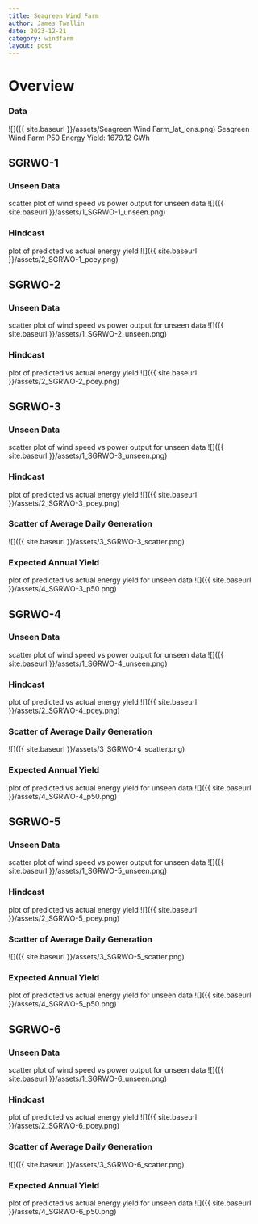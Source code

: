 ```yaml
---
title: Seagreen Wind Farm
author: James Twallin
date: 2023-12-21
category: windfarm
layout: post
---
```

# Overview

### Data

![]({{ site.baseurl }}/assets/Seagreen Wind Farm_lat_lons.png)
Seagreen Wind Farm P50 Energy Yield: 1679.12 GWh

SGRWO-1
-------------
### Unseen Data 
scatter plot of wind speed vs power output for unseen data
![]({{ site.baseurl }}/assets/1_SGRWO-1_unseen.png)
### Hindcast 
plot of predicted vs actual energy yield
![]({{ site.baseurl }}/assets/2_SGRWO-1_pcey.png)

SGRWO-2
-------------
### Unseen Data 
scatter plot of wind speed vs power output for unseen data
![]({{ site.baseurl }}/assets/1_SGRWO-2_unseen.png)
### Hindcast 
plot of predicted vs actual energy yield
![]({{ site.baseurl }}/assets/2_SGRWO-2_pcey.png)

SGRWO-3
-------------
### Unseen Data 
scatter plot of wind speed vs power output for unseen data
![]({{ site.baseurl }}/assets/1_SGRWO-3_unseen.png)
### Hindcast 
plot of predicted vs actual energy yield
![]({{ site.baseurl }}/assets/2_SGRWO-3_pcey.png)
### Scatter of Average Daily Generation 

![]({{ site.baseurl }}/assets/3_SGRWO-3_scatter.png)
### Expected Annual Yield 
plot of predicted vs actual energy yield for unseen data
![]({{ site.baseurl }}/assets/4_SGRWO-3_p50.png)

SGRWO-4
-------------
### Unseen Data 
scatter plot of wind speed vs power output for unseen data
![]({{ site.baseurl }}/assets/1_SGRWO-4_unseen.png)
### Hindcast 
plot of predicted vs actual energy yield
![]({{ site.baseurl }}/assets/2_SGRWO-4_pcey.png)
### Scatter of Average Daily Generation 

![]({{ site.baseurl }}/assets/3_SGRWO-4_scatter.png)
### Expected Annual Yield 
plot of predicted vs actual energy yield for unseen data
![]({{ site.baseurl }}/assets/4_SGRWO-4_p50.png)

SGRWO-5
-------------
### Unseen Data 
scatter plot of wind speed vs power output for unseen data
![]({{ site.baseurl }}/assets/1_SGRWO-5_unseen.png)
### Hindcast 
plot of predicted vs actual energy yield
![]({{ site.baseurl }}/assets/2_SGRWO-5_pcey.png)
### Scatter of Average Daily Generation 

![]({{ site.baseurl }}/assets/3_SGRWO-5_scatter.png)
### Expected Annual Yield 
plot of predicted vs actual energy yield for unseen data
![]({{ site.baseurl }}/assets/4_SGRWO-5_p50.png)

SGRWO-6
-------------
### Unseen Data 
scatter plot of wind speed vs power output for unseen data
![]({{ site.baseurl }}/assets/1_SGRWO-6_unseen.png)
### Hindcast 
plot of predicted vs actual energy yield
![]({{ site.baseurl }}/assets/2_SGRWO-6_pcey.png)
### Scatter of Average Daily Generation 

![]({{ site.baseurl }}/assets/3_SGRWO-6_scatter.png)
### Expected Annual Yield 
plot of predicted vs actual energy yield for unseen data
![]({{ site.baseurl }}/assets/4_SGRWO-6_p50.png)

